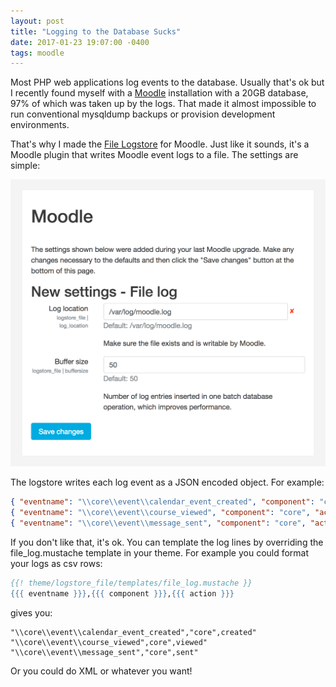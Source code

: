 ```yaml
---
layout: post
title: "Logging to the Database Sucks"
date: 2017-01-23 19:07:00 -0400
tags: moodle
---
```

Most PHP web applications log events to the database. Usually that's ok but I
recently found myself with a [Moodle](https://moodle.org) installation with a
20GB database, 97% of which was taken up by the logs. That made it almost
impossible to run conventional mysqldump backups or provision development
environments.

That's why I made the
[File Logstore](https://github.com/HCPSS/moodle-logstore_file) for Moodle. Just
like it sounds, it's a Moodle plugin that writes Moodle event logs to a file.
The settings are simple:

![File logstore settings](/assets/file-log-settings.png)

The logstore writes each log event as a JSON encoded object. For example:

```json
{ "eventname": "\\core\\event\\calendar_event_created", "component": "core", "action": "created", "etc...": "etc..." }
{ "eventname": "\\core\\event\\course_viewed", "component": "core", "action": "viewed", "etc...": "etc..." }
{ "eventname": "\\core\\event\\message_sent", "component": "core", "action": "sent", "etc...": "etc..." }
```

If you don't like that, it's ok. You can template the log lines by overriding
the file_log.mustache template in your theme. For example you could format your
logs as csv rows:

```mustache
{{! theme/logstore_file/templates/file_log.mustache }}
{{{ eventname }}},{{{ component }}},{{{ action }}}
```

gives you:

```csv
"\\core\\event\\calendar_event_created","core",created"
"\\core\\event\\course_viewed",core",viewed"
"\\core\\event\\message_sent","core",sent"
```

Or you could do XML or whatever you want!
